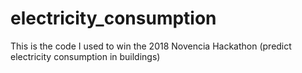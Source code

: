 # electricity_consumption
This is the code I used to win the 2018 Novencia Hackathon (predict electricity consumption in buildings)
